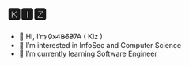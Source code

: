 <h1> 🅺🅸🆉 </h1>

- 👋 Hi, I’m ̷0̷x̴4B̶69̸7A ( Kiz )
- 👀 I’m interested in InfoSec and Computer Science
- 🌱 I’m currently learning Software Engineer
<!-- - 📫 Contact me : fb.com/ikiz.ikiz.14 --->

<!---
kizcntt/kizcntt is a ✨ special ✨ repository because its `README.md` (this file) appears on your GitHub profile.
You can click the Preview link to take a look at your changes.
--->
